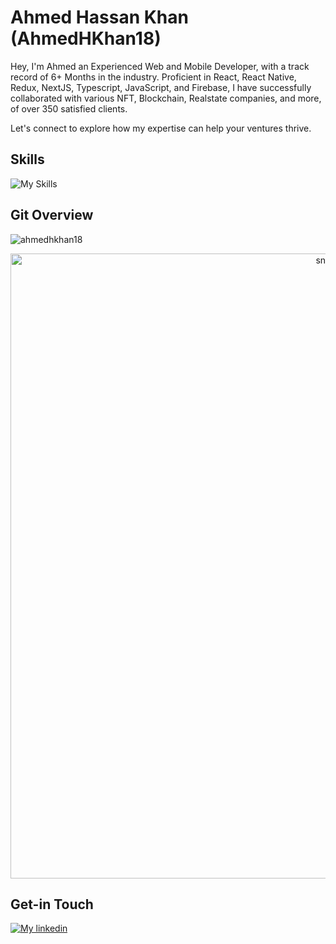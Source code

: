# Ahmed Hassan Khan (AhmedHKhan18)
Hey, I'm Ahmed an Experienced Web and Mobile Developer, with a track record of 6+ Months in the industry. Proficient in React, React Native, Redux, NextJS, Typescript, JavaScript, and Firebase, I have successfully collaborated with various NFT, Blockchain, Realstate companies, and more, of over 350 satisfied clients.

Let's connect to explore how my expertise can help your ventures thrive.

## Skills
![My Skills](https://skillicons.dev/icons?i=react,nextjs,firebase,nodejs,apollo,graphql,mongodb,express,js,ts,redux,sass,flutter,bootstrap,materialui,netlify,css,html)


## Git Overview
<img align="center" src="https://github-readme-stats.vercel.app/api?username=ahmedhkhan18&show_icons=true" alt="ahmedhkhan18" />
<p align="center">
 <img width="1000" src="./github-snake.svg" alt="snake"/>
</p>

## Get-in Touch

[![My linkedin](https://skillicons.dev/icons?i=linkedin)](https://www.linkedin.com/in/ahmed-hassankhan)
